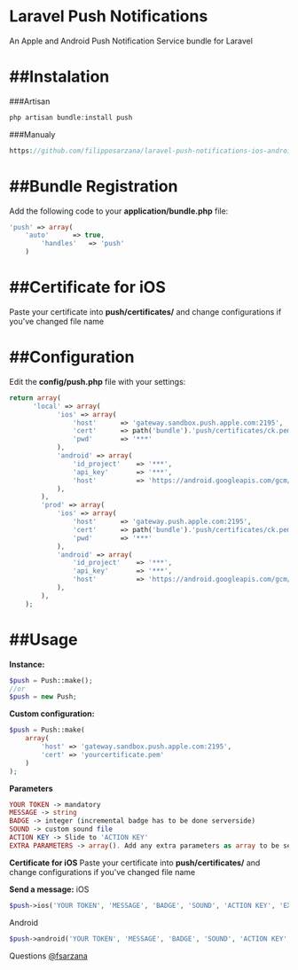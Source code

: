 # Laravel Push Notifications
An Apple and Android Push Notification Service bundle for Laravel

##Instalation
=============
###Artisan
```php
php artisan bundle:install push
```
###Manualy
```php
https://github.com/filipposarzana/laravel-push-notifications-ios-android/
```
##Bundle Registration
=====================

Add the following code to your **application/bundle.php** file:

```php
'push' => array(
  	'auto' 		=> true,
		'handles'	=> 'push'
	)
```

##Certificate for iOS
===============
Paste your certificate into **push/certificates/** and change configurations if you've changed file name

##Configuration
===============
Edit the **config/push.php** file with your settings:

```php
return array(
      'local' => array(
    		'ios' => array(
    			'host'  	=> 'gateway.sandbox.push.apple.com:2195',
		        'cert'  	=> path('bundle').'push/certificates/ck.pem',
		        'pwd'		=> '***'
    		),
    		'android' => array(
    			'id_project'	=> '***',
        		'api_key'		=> '***',
        		'host'			=> 'https://android.googleapis.com/gcm/send'
    		),
    	),
    	'prod' => array(
    		'ios' => array(
    			'host'  	=> 'gateway.push.apple.com:2195',
		        'cert'  	=> path('bundle').'push/certificates/ck.pem',
		        'pwd'		=> '***'
    		),
    		'android' => array(
    			'id_project'	=> '***',
        		'api_key'		=> '***',
        		'host'			=> 'https://android.googleapis.com/gcm/send'
    		),
    	),
    );
```

##Usage
=======

**Instance:**

```php
$push = Push::make();
//or
$push = new Push;
```

**Custom configuration:**

```php
$push = Push::make(
	array(
		'host' => 'gateway.sandbox.push.apple.com:2195',
		'cert' => 'yourcertificate.pem'
	)
);
```

**Parameters**
```php
YOUR TOKEN -> mandatory
MESSAGE -> string
BADGE -> integer (incremental badge has to be done serverside)
SOUND -> custom sound file
ACTION KEY -> Slide to 'ACTION KEY'
EXTRA PARAMETERS -> array(). Add any extra parameters as array to be sent to the application and do extra functions such as open a defined view.
```

**Certificate for iOS**
Paste your certificate into **push/certificates/** and change configurations if you've changed file name

**Send a message:**
iOS
```php
$push->ios('YOUR TOKEN', 'MESSAGE', 'BADGE', 'SOUND', 'ACTION KEY', 'EXTRA PARAMETERS');

```

Android
```php
$push->android('YOUR TOKEN', 'MESSAGE', 'BADGE', 'SOUND', 'ACTION KEY', 'EXTRA PARAMETERS');

```

Questions [@fsarzana](http://twitter.com/fsarzana)



